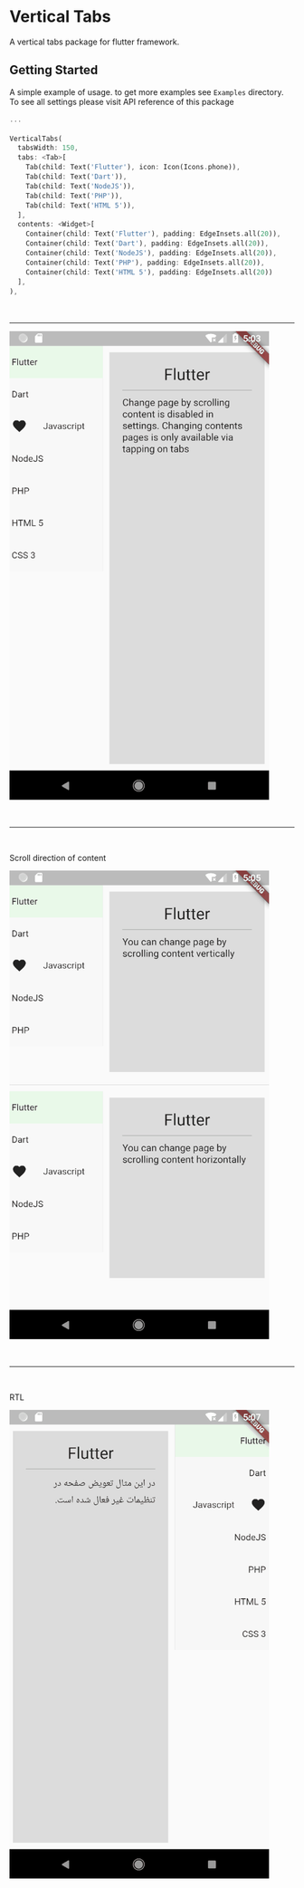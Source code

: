# Vertical Tabs

A vertical tabs package for flutter framework.

## Getting Started

A simple example of usage. to get more examples see `Examples` directory.  
To see all settings please visit API reference of this package

```dart
...

VerticalTabs(
  tabsWidth: 150,
  tabs: <Tab>[
    Tab(child: Text('Flutter'), icon: Icon(Icons.phone)),
    Tab(child: Text('Dart')),
    Tab(child: Text('NodeJS')),
    Tab(child: Text('PHP')),
    Tab(child: Text('HTML 5')),
  ],
  contents: <Widget>[
    Container(child: Text('Flutter'), padding: EdgeInsets.all(20)),
    Container(child: Text('Dart'), padding: EdgeInsets.all(20)),
    Container(child: Text('NodeJS'), padding: EdgeInsets.all(20)),
    Container(child: Text('PHP'), padding: EdgeInsets.all(20)),
    Container(child: Text('HTML 5'), padding: EdgeInsets.all(20))
  ],
),
  
  
```

<hr>


![](vertical-tab-intro.gif)


<br><hr><br>


Scroll direction of content

![](vertical-tab-verhor.gif)

<br><hr><br>

RTL

![](vertical-tab-rtl.gif)